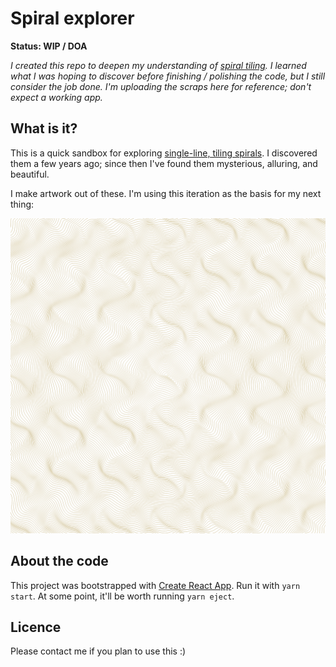 # Spiral explorer

**Status: WIP / DOA**

_I created this repo to deepen my understanding of [spiral tiling](https://codepen.io/collection/nYWPBp). I learned what I was hoping to discover before finishing / polishing the code, but I still consider the job done. I'm uploading the scraps here for reference; don't expect a working app._

## What is it?

This is a quick sandbox for exploring [single-line, tiling spirals](https://codepen.io/collection/nYWPBp). I discovered them a few years ago; since then I've found them mysterious, alluring, and beautiful.

I make artwork out of these. I'm using this iteration as the basis for my next thing:

![Spiral](/docs/example.png 'Example spiral')

## About the code

This project was bootstrapped with [Create React App](https://github.com/facebook/create-react-app). Run it with `yarn start`. At some point, it'll be worth running `yarn eject`.

## Licence

Please contact me if you plan to use this :)
